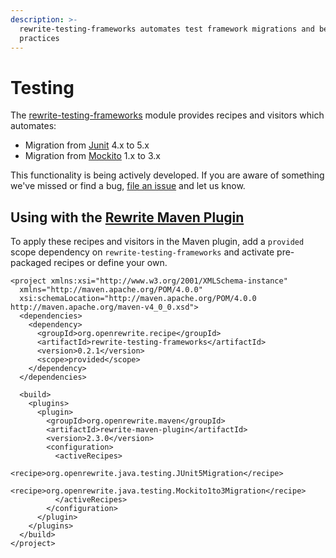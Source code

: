```yaml
---
description: >-
  rewrite-testing-frameworks automates test framework migrations and best
  practices
---
```


# Testing

The [rewrite-testing-frameworks](https://github.com/openrewrite/rewrite-testing-frameworks) module provides recipes and visitors which automates:

* Migration from [Junit](https://junit.org/junit5/) 4.x to 5.x 
* Migration from [Mockito](https://site.mockito.org/) 1.x to 3.x

This functionality is being actively developed. If you are aware of something we've missed or find a bug, [file an issue](https://github.com/openrewrite/rewrite-testing-frameworks/issues) and let us know.

## Using with the [Rewrite Maven Plugin](https://docs.openrewrite.org/configuring/rewrite-maven-plugin)​ <a id="use-in-the-rewrite-maven-plugin"></a>

To apply these recipes and visitors in the Maven plugin, add a `provided` scope dependency on `rewrite-testing-frameworks` and activate pre-packaged recipes or define your own.

```markup
<project xmlns:xsi="http://www.w3.org/2001/XMLSchema-instance"
  xmlns="http://maven.apache.org/POM/4.0.0"
  xsi:schemaLocation="http://maven.apache.org/POM/4.0.0 http://maven.apache.org/maven-v4_0_0.xsd">
  <dependencies>
    <dependency>
      <groupId>org.openrewrite.recipe</groupId>
      <artifactId>rewrite-testing-frameworks</artifactId>
      <version>0.2.1</version>
      <scope>provided</scope>
    </dependency>
  </dependencies>

  <build>
    <plugins>
      <plugin>
        <groupId>org.openrewrite.maven</groupId>
        <artifactId>rewrite-maven-plugin</artifactId>
        <version>2.3.0</version>
        <configuration>
          <activeRecipes>
            <recipe>org.openrewrite.java.testing.JUnit5Migration</recipe>
            <recipe>org.openrewrite.java.testing.Mockito1to3Migration</recipe>
          </activeRecipes>
        </configuration>
      </plugin>
    </plugins>
  </build>
</project>
```

